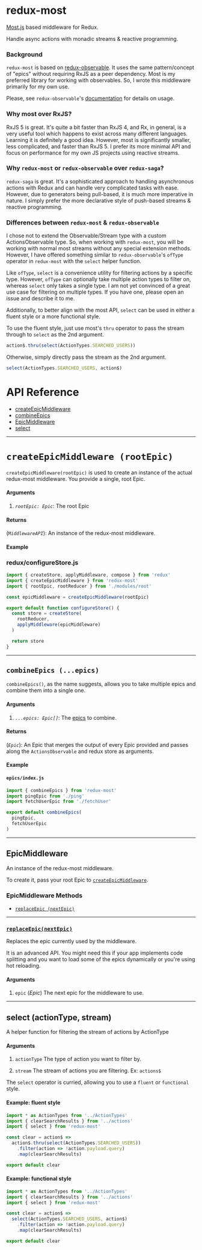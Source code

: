 # redux-most

[Most.js](https://github.com/cujojs/most) based middleware for Redux.

Handle async actions with monadic streams & reactive programming.

### Background

`redux-most` is based on [redux-observable](https://github.com/redux-observable/redux-observable).
It uses the same pattern/concept of "epics" without requiring RxJS as a peer
dependency. Most is my preferred library for working with observables. So, I
wrote this middleware primarily for my own use.

Please, see `redux-observable`'s [documentation](https://github.com/redux-observable/redux-observable/blob/master/README.md)
for details on usage.

### Why most over RxJS?

RxJS 5 is great. It's quite a bit faster than RxJS 4, and Rx, in general, is a
very useful tool which happens to exist across many different languages.
Learning it is definitely a good idea. However, most is significantly smaller,
less complicated, and faster than RxJS 5. I prefer its more minimal API and
focus on performance for my own JS projects using reactive streams.

### Why `redux-most` or `redux-observable` over `redux-saga`?

`redux-saga` is great. It's a sophisticated approach to handling asynchronous
actions with Redux and can handle very complicated tasks with ease. However,
due to generators being pull-based, it is much more imperative in nature. I
simply prefer the more declarative style of push-based streams & reactive
programming.

### Differences between `redux-most` & `redux-observable`

I chose not to extend the Observable/Stream type with a custom ActionsObservable
type. So, when working with `redux-most`, you will be working with normal most
streams without any special extension methods. However, I have offered something
similar to `redux-observable`'s `ofType` operator in `redux-most` with the
`select` helper function.

Like `ofType`, `select` is a convenience utility for filtering
actions by a specific type. However, `ofType` can optionally take multiple
action types to filter on, whereas `select` only takes a single type. I am not
yet convinced of a great use case for filtering on multiple types. If you have
one, please open an issue and describe it to me.

Additionally, to better align with the most API, `select` can be used in either
a fluent style or a more functional style.


To use the fluent style, just use most's `thru` operator to pass the stream
through to `select` as the 2nd argument.

```js
action$.thru(select(ActionTypes.SEARCHED_USERS))
```

Otherwise, simply directly pass the stream as the 2nd argument.

```js
select(ActionTypes.SEARCHED_USERS, action$)
```

# API Reference

* [createEpicMiddleware](#createepicmiddleware-rootepic)
* [combineEpics](#combineepics-epics)
* [EpicMiddleware](#epicmiddleware)
* [select](#select-actiontype-stream)

<hr>

# `createEpicMiddleware (rootEpic)`

`createEpicMiddleware(rootEpic)` is used to create an instance of the actual redux-most middleware. You provide a single, root Epic.

#### Arguments

1. *`rootEpic: Epic`*: The root Epic

#### Returns

(*`MiddlewareAPI`*): An instance of the redux-most middleware.

#### Example

### redux/configureStore.js

```js
import { createStore, applyMiddleware, compose } from 'redux'
import { createEpicMiddleware } from 'redux-most'
import { rootEpic, rootReducer } from './modules/root'

const epicMiddleware = createEpicMiddleware(rootEpic)

export default function configureStore() {
  const store = createStore(
    rootReducer,
	applyMiddleware(epicMiddleware)
  )

  return store
}
```

<hr>

## `combineEpics (...epics)`

`combineEpics()`, as the name suggests, allows you to take multiple epics and combine them into a single one.

#### Arguments

1. *`...epics: Epic[]`*: The [epics](../basics/Epics.md) to combine.

#### Returns

(*`Epic`*): An Epic that merges the output of every Epic provided and passes along the `ActionsObservable` and redux store as arguments.

#### Example

#### `epics/index.js`

```js
import { combineEpics } from 'redux-most'
import pingEpic from './ping'
import fetchUserEpic from './fetchUser'

export default combineEpics(
  pingEpic,
  fetchUserEpic
)
```

<hr>

## EpicMiddleware

An instance of the redux-most middleware.

To create it, pass your root Epic to [`createEpicMiddleware`](#createepicmiddleware-rootepic).

### EpicMiddleware Methods

- [`replaceEpic (nextEpic)`](#replaceEpic)

<hr>

### <a id='replaceEpic'></a>[`replaceEpic(nextEpic)`](#replaceEpic)

Replaces the epic currently used by the middleware.

It is an advanced API. You might need this if your app implements code splitting and you want to load some of the epics dynamically or you're using hot reloading.

#### Arguments

1. `epic` (*Epic*) The next epic for the middleware to use.

<hr>

## select (actionType, stream)

A helper function for filtering the stream of actions by ActionType

#### Arguments

1. `actionType` The type of action you want to filter by.

2. `stream` The stream of actions you are filtering. Ex: `actions$`

The `select` operator is curried, allowing you to use a `fluent` or `functional`
style.

#### Example: fluent style

```js
import * as ActionTypes from '../ActionTypes'
import { clearSearchResults } from '../actions'
import { select } from 'redux-most'

const clear = action$ =>
  action$.thru(select(ActionTypes.SEARCHED_USERS))
    .filter(action => !action.payload.query)
    .map(clearSearchResults)

export default clear
```

#### Example: functional style

```js
import * as ActionTypes from '../ActionTypes'
import { clearSearchResults } from '../actions'
import { select } from 'redux-most'

const clear = action$ =>
  select(ActionTypes.SEARCHED_USERS, action$)
    .filter(action => !action.payload.query)
    .map(clearSearchResults)

export default clear
```
